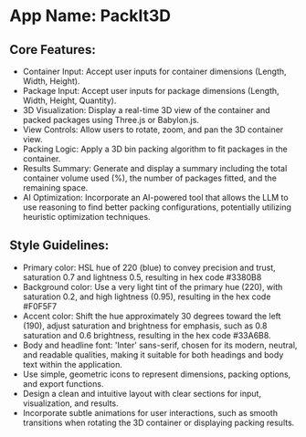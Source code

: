 # **App Name**: PackIt3D

## Core Features:

- Container Input: Accept user inputs for container dimensions (Length, Width, Height).
- Package Input: Accept user inputs for package dimensions (Length, Width, Height, Quantity).
- 3D Visualization: Display a real-time 3D view of the container and packed packages using Three.js or Babylon.js.
- View Controls: Allow users to rotate, zoom, and pan the 3D container view.
- Packing Logic: Apply a 3D bin packing algorithm to fit packages in the container.
- Results Summary: Generate and display a summary including the total container volume used (%), the number of packages fitted, and the remaining space.
- AI Optimization: Incorporate an AI-powered tool that allows the LLM to use reasoning to find better packing configurations, potentially utilizing heuristic optimization techniques.

## Style Guidelines:

- Primary color: HSL hue of 220 (blue) to convey precision and trust, saturation 0.7 and lightness 0.5, resulting in hex code #3380B8
- Background color: Use a very light tint of the primary hue (220), with saturation 0.2, and high lightness (0.95), resulting in the hex code #F0F5F7
- Accent color: Shift the hue approximately 30 degrees toward the left (190), adjust saturation and brightness for emphasis, such as 0.8 saturation and 0.6 brightness, resulting in the hex code #33A6B8.
- Body and headline font: 'Inter' sans-serif, chosen for its modern, neutral, and readable qualities, making it suitable for both headings and body text within the application.
- Use simple, geometric icons to represent dimensions, packing options, and export functions.
- Design a clean and intuitive layout with clear sections for input, visualization, and results.
- Incorporate subtle animations for user interactions, such as smooth transitions when rotating the 3D container or displaying packing results.